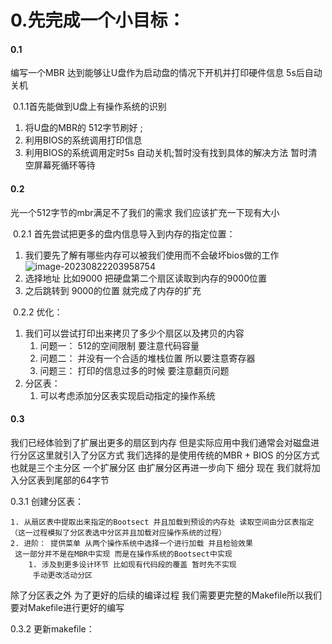 # 0.先完成一个小目标：

#### 0.1

 编写一个MBR 达到能够让U盘作为启动盘的情况下开机并打印硬件信息 5s后自动关机

​	0.1.1首先能做到U盘上有操作系统的识别
1. 将U盘的MBR的 512字节刷好 ; 
2. 利用BIOS的系统调用打印信息 
3. 利用BIOS的系统调用定时5s 自动关机;暂时没有找到具体的解决方法 暂时清空屏幕死循环等待

#### 0.2

光一个512字节的mbr满足不了我们的需求 我们应该扩充一下现有大小

​	0.2.1 首先尝试把更多的盘内信息导入到内存的指定位置：

1. 我们要先了解有哪些内存可以被我们使用而不会破坏bios做的工作![image-20230822203958754](https://gitee.com/TTaket/typora-image/raw/master/image-20230822203958754.png)
2. 选择地址 比如9000 把硬盘第二个扇区读取到内存的9000位置
3. 之后跳转到 9000的位置 就完成了内存的扩充

​	0.2.2 优化：

1. 我们可以尝试打印出来拷贝了多少个扇区以及拷贝的内容
   1. 问题一： 512的空间限制 要注意代码容量
   2. 问题二： 并没有一个合适的堆栈位置 所以要注意寄存器
   3. 问题三： 打印的信息过多的时候 要注意翻页问题
2. 分区表：
   1. 可以考虑添加分区表实现启动指定的操作系统

#### 0.3 

我们已经体验到了扩展出更多的扇区到内存 但是实际应用中我们通常会对磁盘进行分区这里就引入了分区方式 我们选择的是使用传统的MBR + BIOS 的分区方式 也就是三个主分区 一个扩展分区 由扩展分区再进一步向下 细分 现在 我们就将加入分区表到尾部的64字节

0.3.1 创建分区表：

 	1. 从扇区表中提取出来指定的Bootsect 并且加载到预设的内存处 读取空间由分区表指定（这一过程模拟了分区表选中分区并且加载对应操作系统的过程）
 	2. 进阶： 提供菜单 从两个操作系统中选择一个进行加载 并且检验效果 
     这一部分并不是在MBR中实现 而是在操作系统的Bootsect中实现 
     	1. 涉及到更多设计环节 比如现有代码段的覆盖 暂时先不实现
         手动更改活动分区

除了分区表之外 为了更好的后续的编译过程 我们需要更完整的Makefile所以我们要对Makefile进行更好的编写

0.3.2 更新makefile：

​	



